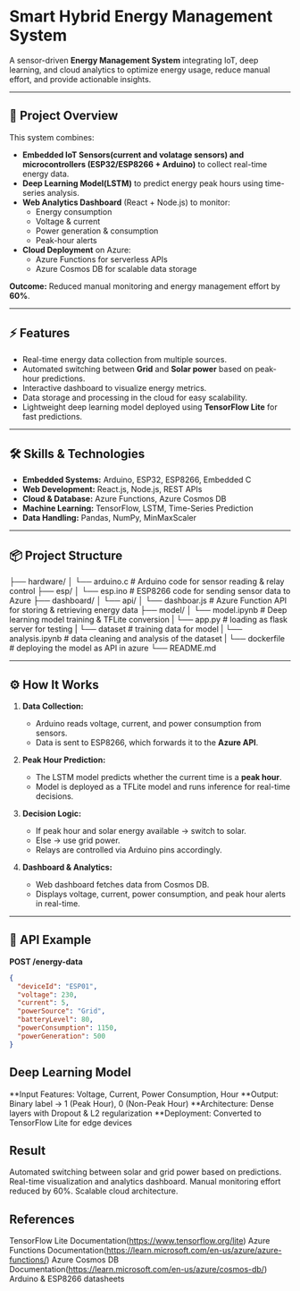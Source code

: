 # Smart Hybrid Energy Management System

A sensor-driven **Energy Management System** integrating IoT, deep learning, and cloud analytics to optimize energy usage, reduce manual effort, and provide actionable insights.

---

## 🚀 Project Overview

This system combines:

- **Embedded IoT Sensors(current and volatage sensors) and microcontrollers (ESP32/ESP8266 + Arduino)** to collect real-time energy data.
- **Deep Learning Model(LSTM)** to predict energy peak hours using time-series analysis.
- **Web Analytics Dashboard** (React + Node.js) to monitor:
  - Energy consumption
  - Voltage & current
  - Power generation & consumption
  - Peak-hour alerts
- **Cloud Deployment** on Azure:
  - Azure Functions for serverless APIs
  - Azure Cosmos DB for scalable data storage

**Outcome:** Reduced manual monitoring and energy management effort by **60%**.

---

## ⚡ Features

- Real-time energy data collection from multiple sources.
- Automated switching between **Grid** and **Solar power** based on peak-hour predictions.
- Interactive dashboard to visualize energy metrics.
- Data storage and processing in the cloud for easy scalability.
- Lightweight deep learning model deployed using **TensorFlow Lite** for fast predictions.

---

## 🛠 Skills & Technologies

- **Embedded Systems:** Arduino, ESP32, ESP8266, Embedded C
- **Web Development:** React.js, Node.js, REST APIs
- **Cloud & Database:** Azure Functions, Azure Cosmos DB
- **Machine Learning:** TensorFlow, LSTM, Time-Series Prediction
- **Data Handling:** Pandas, NumPy, MinMaxScaler

---

## 📦 Project Structure

├── hardware/
│ └── arduino.c # Arduino code for sensor reading & relay control
├── esp/
│ └── esp.ino # ESP8266 code for sending sensor data to Azure
├── dashboard/
│ └── api/
│ └── dashboar.js # Azure Function API for storing & retrieving energy data
├── model/
│ └── model.ipynb # Deep learning model training & TFLite conversion
| └── app.py # loading as flask server for testing
| └── dataset # training data for model
| └── analysis.ipynb # data cleaning and analysis of the dataset
| └── dockerfile # deploying the model as API in azure
└── README.md


---

## ⚙ How It Works

1. **Data Collection:**
   - Arduino reads voltage, current, and power consumption from sensors.
   - Data is sent to ESP8266, which forwards it to the **Azure API**.

2. **Peak Hour Prediction:**
   - The LSTM model predicts whether the current time is a **peak hour**.
   - Model is deployed as a TFLite model and runs inference for real-time decisions.

3. **Decision Logic:**
   - If peak hour and solar energy available → switch to solar.
   - Else → use grid power.
   - Relays are controlled via Arduino pins accordingly.

4. **Dashboard & Analytics:**
   - Web dashboard fetches data from Cosmos DB.
   - Displays voltage, current, power consumption, and peak hour alerts in real-time.

---

## 📝 API Example

**POST /energy-data**  
```json
{
  "deviceId": "ESP01",
  "voltage": 230,
  "current": 5,
  "powerSource": "Grid",
  "batteryLevel": 80,
  "powerConsumption": 1150,
  "powerGeneration": 500
}
```
## Deep Learning Model

**Input Features: Voltage, Current, Power Consumption, Hour
**Output: Binary label → 1 (Peak Hour), 0 (Non-Peak Hour)
**Architecture: Dense layers with Dropout & L2 regularization
**Deployment: Converted to TensorFlow Lite for edge devices

## Result

Automated switching between solar and grid power based on predictions.
Real-time visualization and analytics dashboard.
Manual monitoring effort reduced by 60%.
Scalable cloud architecture.

## References

TensorFlow Lite Documentation(https://www.tensorflow.org/lite)
Azure Functions Documentation(https://learn.microsoft.com/en-us/azure/azure-functions/)
Azure Cosmos DB Documentation(https://learn.microsoft.com/en-us/azure/cosmos-db/)
Arduino & ESP8266 datasheets
